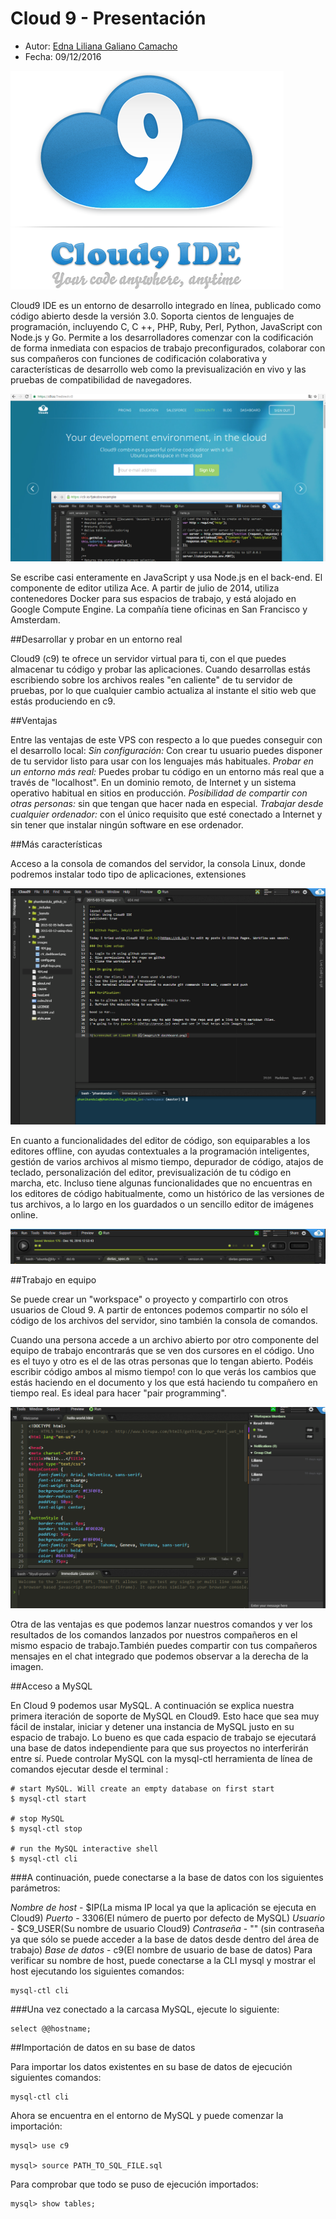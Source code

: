 # Cloud 9 - Presentación 

* Autor: [Edna Liliana Galiano Camacho](https://github.com/alu0100762846)
* Fecha: 09/12/2016
 

![Cloud 9](images/cloud9.png "Cloud 9")


Cloud9 IDE es un entorno de desarrollo integrado en línea, publicado como código abierto desde la versión 3.0. Soporta cientos de lenguajes de programación, incluyendo C, C ++, PHP, Ruby, Perl, Python, JavaScript con Node.js y Go. Permite a los desarrolladores comenzar con la codificación de forma inmediata con espacios de trabajo preconfigurados, colaborar con sus compañeros con funciones de codificación colaborativa y características de desarrollo web como la previsualización en vivo y las pruebas de compatibilidad de navegadores.


![Inicio](images/inicio.png "Inicio")

Se escribe casi enteramente en JavaScript y usa Node.js en el back-end. El componente de editor utiliza Ace. A partir de julio de 2014, utiliza contenedores Docker para sus espacios de trabajo,  y está alojado en Google Compute Engine. La compañía tiene oficinas en San Francisco y Amsterdam.

##Desarrollar y probar en un entorno real

Cloud9 (c9) te ofrece un servidor virtual para ti, con el que puedes almacenar tu código y probar las aplicaciones. Cuando desarrollas estás escribiendo sobre los archivos reales "en caliente" de tu servidor de pruebas, por lo que cualquier cambio actualiza al instante el sitio web que estás produciendo en c9. 


##Ventajas 

Entre las ventajas de este VPS con respecto a lo que puedes conseguir con el desarrollo local:
_Sin configuración:_ Con crear tu usuario puedes disponer de tu servidor listo para usar con los lenguajes más habituales. 
_Probar en un entorno más real:_ Puedes probar tu código en un entorno más real que a través de "localhost". En un dominio remoto, de Internet y un sistema operativo habitual en sitios en producción. 
_Posibilidad de compartir con otras personas:_ sin que tengan que hacer nada en especial. 
_Trabajar desde cualquier ordenador:_ con el único requisito que esté conectado a Internet y sin tener que instalar ningún software en ese ordenador.


##Más características 

Acceso a la consola de comandos del servidor, la consola Linux, donde podremos instalar todo tipo de aplicaciones, extensiones


![Ejemplo](images/ejemplo.png "Ejemplo")


En cuanto a funcionalidades del editor de código, son equiparables a los editores offline, con ayudas contextuales a la programación inteligentes, gestión de varios archivos al mismo tiempo, depurador de código, atajos de teclado, personalización del editor, previsualización de tu código en marcha, etc. Incluso tiene algunas funcionalidades que no encuentras en los editores de código habitualmente, como un histórico de las versiones de tus archivos, a lo largo en los guardados o un sencillo editor de imágenes online.


![Historico](images/historico.png "Historico")

##Trabajo en equipo

Se puede crear un "workspace" o proyecto y compartirlo con otros usuarios de Cloud 9. A partir de entonces podemos compartir no sólo el código de los archivos del servidor, sino también la consola de comandos.

Cuando una persona accede a un archivo abierto por otro componente del equipo de trabajo encontrarás que se ven dos cursores en el código. Uno es el tuyo y otro es el de las otras personas que lo tengan abierto. Podéis escribir código ambos al mismo tiempo! con lo que verás los cambios que estás haciendo en el documento y los que está haciendo tu compañero en tiempo real. Es ideal para hacer "pair programming".


![Compartir](images/compartir.png "Compartir")


Otra de las ventajas es que podemos lanzar nuestros comandos y ver los resultados de los comandos lanzados por nuestros compañeros en el mismo espacio de trabajo.También puedes compartir con tus compañeros mensajes en el chat integrado que podemos observar a la derecha de la imagen.


##Acceso a MySQL 

En Cloud 9 podemos usar MySQL. A continuación se explica nuestra primera iteración de soporte de MySQL en Cloud9. Esto hace que sea muy fácil de instalar, iniciar y detener una instancia de MySQL justo en su espacio de trabajo. Lo bueno es que cada espacio de trabajo se ejecutará una base de datos independiente para que sus proyectos no interferirán entre sí. Puede controlar MySQL con la mysql-ctl herramienta de línea de comandos ejecutar desde el terminal :

```
# start MySQL. Will create an empty database on first start
$ mysql-ctl start

# stop MySQL
$ mysql-ctl stop

# run the MySQL interactive shell
$ mysql-ctl cli

```

###A continuación, puede conectarse a la base de datos con los siguientes parámetros:

_Nombre de host_ - $IP(La misma IP local ya que la aplicación se ejecuta en Cloud9)
_Puerto_ - 3306(El número de puerto por defecto de MySQL)
_Usuario_ - $C9_USER(Su nombre de usuario Cloud9)
_Contraseña_ - "" (sin contraseña ya que sólo se puede acceder a la base de datos desde dentro del área de trabajo)
_Base de datos_ - c9(El nombre de usuario de base de datos)
Para verificar su nombre de host, puede conectarse a la CLI mysql y mostrar el host ejecutando los siguientes comandos:


```
mysql-ctl cli
```

###Una vez conectado a la carcasa MySQL, ejecute lo siguiente:

```
select @@hostname;
```

##Importación de datos en su base de datos

Para importar los datos existentes en su base de datos de ejecución siguientes comandos:
```
mysql-ctl cli
```

Ahora se encuentra en el entorno de MySQL y puede comenzar la importación:

```
mysql> use c9

mysql> source PATH_TO_SQL_FILE.sql
```
Para comprobar que todo se puso de ejecución importados:

```
mysql> show tables;
```